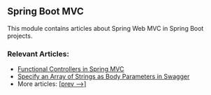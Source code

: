## Spring Boot MVC

This module contains articles about Spring Web MVC in Spring Boot projects.

### Relevant Articles:

- [Functional Controllers in Spring MVC](https://www.baeldung.com/spring-mvc-functional-controllers)
- [Specify an Array of Strings as Body Parameters in Swagger](https://www.baeldung.com/swagger-body-array-of-strings)
- More articles: [[prev -->]](/spring-boot-mvc)
